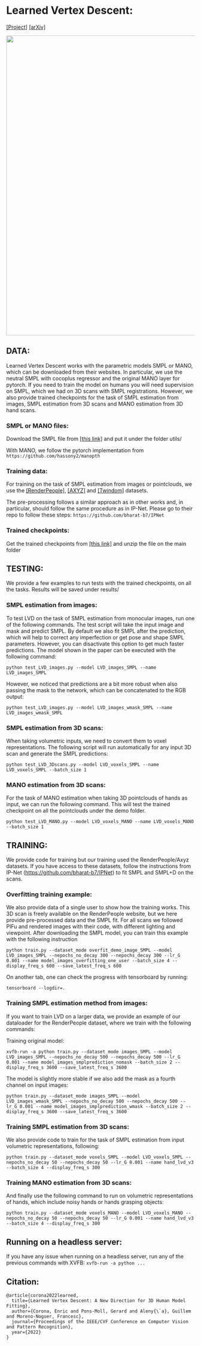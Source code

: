 

# Learned Vertex Descent:

[[Project]](http://www.iri.upc.edu/people/ecorona/lvd/) [[arXiv]](https://arxiv.org/abs/2205.06254)<!-- TODO: Fitting SMPLicit -->

<img src='https://www.iri.upc.edu/people/ecorona/lvd/lvd_teaser.png' width=800>

## DATA:
Learned Vertex Descent works with the parametric models SMPL or MANO, which can be downloaded from their websites. In particular, we use the neutral SMPL with cocoplus regressor and the original MANO layer for pytorch. If you need to train the model on humans you will need supervision on SMPL, which we had on 3D scans with SMPL registrations. However, we also provide trained checkpoints for the task of SMPL estimation from images, SMPL estimation from 3D scans and MANO estimation from 3D hand scans.

### SMPL or MANO files:

Download the SMPL file from [[this link]](https://drive.google.com/file/d/1gwU794SottM4Nk66ig87GPJm7TjQQEwi/view?usp=sharing)
and put it under the folder utils/

With MANO, we follow the pytorch implementation from `https://github.com/hassony2/manopth`

### Training data:

For training on the task of SMPL estimation from images or pointclouds, we use the [[RenderPeople]](https://renderpeople.com/), [[AXYZ]](https://secure.axyz-design.com/) and [[Twindom]](https://web.twindom.com/) datasets.

The pre-processing follows a similar approach as in other works and, in particular, should follow the same procedure as in IP-Net. Please go to their repo to follow these steps: `https://github.com/bharat-b7/IPNet`

### Trained checkpoints:
Get the trained checkpoints from [[this link]](https://drive.google.com/file/d/19Z0dm1ZkOafkGignvIljyqqbHoHeukfW/view?usp=sharing) and unzip the file on the main folder

## TESTING:

We provide a few examples to run tests with the trained checkpoints, on all the tasks. Results will be saved under results/

### SMPL estimation from images:
To test LVD on the task of SMPL estimation from monocular images, run one of the following commands. The test script will take the input image and mask and predict SMPL.
By default we also fit SMPL after the prediction, which will help to correct any imperfection or get pose and shape SMPL parameters. However, you can disactivate this option to get much faster predictions. The model shown in the paper can be executed with the following command:
```
python test_LVD_images.py --model LVD_images_SMPL --name LVD_images_SMPL
```

However, we noticed that predictions are a bit more robust when also passing the mask to the network, which can be concatenated to the RGB output:
```
python test_LVD_images.py --model LVD_images_wmask_SMPL --name LVD_images_wmask_SMPL
```

### SMPL estimation from 3D scans:
When taking volumetric inputs, we need to convert them to voxel representations. The following script will run automatically for any input 3D scan and generate the SMPL predictions:
```
python test_LVD_3Dscans.py --model LVD_voxels_SMPL --name LVD_voxels_SMPL --batch_size 1
```

### MANO estimation from 3D scans:
For the task of MANO estimation when taking 3D pointclouds of hands as input, we can run the following command. This will test the trained checkpoint on all the pointclouds under the demo folder.
```
python test_LVD_MANO.py --model LVD_voxels_MANO --name LVD_voxels_MANO --batch_size 1
```






## TRAINING:

We provide code for training but our training used the RenderPeople/Axyz datasets. If you have access to these datasets, follow the instructions from IP-Net (https://github.com/bharat-b7/IPNet) to fit SMPL and SMPL+D on the scans.

### Overfitting training example:

We also provide data of a single user to show how the training works. This 3D scan is freely available on the RenderPeople website, but we here provide pre-processed data and the SMPL fit. For all scans we followed PIFu and rendered images with their code, with different lighting and viewpoint. After downloading the SMPL model, you can train this example with the following instruction

```
python train.py --dataset_mode overfit_demo_image_SMPL --model LVD_images_SMPL --nepochs_no_decay 300 --nepochs_decay 300 --lr_G 0.001 --name model_images_overfitting_one_user --batch_size 4 --display_freq_s 600 --save_latest_freq_s 600
```

On another tab, one can check the progress with tensorboard by running:
```
tensorboard --logdir=.
```

### Training SMPL estimation method from images:
If you want to train LVD on a larger data, we provide an example of our dataloader for the RenderPeople dataset, where we train with the following commands:

Training original model:
```
xvfb-run -a python train.py --dataset_mode images_SMPL --model LVD_images_SMPL --nepochs_no_decay 500 --nepochs_decay 500 --lr_G 0.001 --name model_images_smplprediction_nomask --batch_size 2 --display_freq_s 3600 --save_latest_freq_s 3600
```

The model is slightly more stable if we also add the mask as a fourth channel on input images:
```
python train.py --dataset_mode images_SMPL --model LVD_images_wmask_SMPL --nepochs_no_decay 500 --nepochs_decay 500 --lr_G 0.001 --name model_images_smplprediction_wmask --batch_size 2 --display_freq_s 3600 --save_latest_freq_s 3600
```

### Training SMPL estimation from 3D scans:
We also provide code to train for the task of SMPL estimation from input volumetric representations, following:
```
python train.py --dataset_mode voxels_SMPL --model LVD_voxels_SMPL --nepochs_no_decay 50 --nepochs_decay 50 --lr_G 0.001 --name hand_lvd_v3 --batch_size 4 --display_freq_s 300
```

### Training MANO estimation from 3D scans:
And finally use the following command to run on volumetric representations of hands, which include noisy hands or hands grasping objects:
```
python train.py --dataset_mode voxels_MANO --model LVD_voxels_MANO --nepochs_no_decay 50 --nepochs_decay 50 --lr_G 0.001 --name hand_lvd_v3 --batch_size 4 --display_freq_s 300
```

## Running on a headless server:
If you have any issue when running on a headless server, run any of the previous commands with XVFB: `xvfb-run -a python ...`

## Citation:
```
@article{corona2022learned,
  title={Learned Vertex Descent: A New Direction for 3D Human Model Fitting},
  author={Corona, Enric and Pons-Moll, Gerard and Aleny{\`a}, Guillem and Moreno-Noguer, Francesc},
  journal={Proceedings of the IEEE/CVF Conference on Computer Vision and Pattern Recognition},
  year={2022}
}
```
